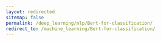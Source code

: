 ```yaml
---
layout: redirected
sitemap: false
permalink: /deep_learning/nlp/Bert-for-classification/
redirect_to: /machine_learning/Bert-for-classification/
---
```

